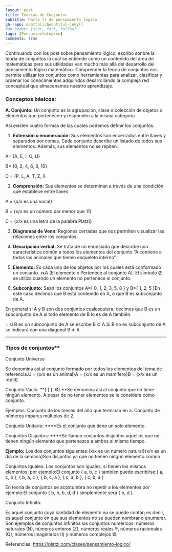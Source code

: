 ```yaml
---
layout: post
title: Teorías de Conjuntos 
subtitle: Parte ll de pensamiento lógico. 
gh-repo: daattali/beautiful-jekyll
#gh-badge: [star, fork, follow]
tags: [PensamientoLógico] 
comments: true
---
```


Continuando con los post sobre pensamiento lógico, escribo sonbre la teoría de conjuntos la cual se entiende como un contenido del área de matemáticas pero sus utilidades van mucho más allá del desarrollo del pensamiento lógico matemático. Comprender la teoría de conjuntos nos permite utilizar los conjuntos como herramientas para analizar, clasificar y ordenar los conocimientos adquiridos desarrollando la compleja red conceptual que almacenamos nuestro aprendizaje.

### Conceptos básicos: ###

**A. Conjunto:** Un conjunto es la agrupación, clase o colección de objetos o elementos que pertenecen y responden a la misma categoría

Así existen cuatro formas de las cuales podemos definir los conjuntos: 

1. **Extensión o enumeración:** Sus elementos son encerrados entre llaves y separados por comas. Cada conjunto describe un listado de todos sus elementos. Además, sus elementos no se repiten.

A= {A, E, I, O, U}

B= {0, 2, 4, 6, 8, 10}

C = {P, L, A, T, Z, I}

2. **Comprensión:** Sus elementos se determinan a través de una condición que establece entre llaves

A = {x/x es una vocal}

B = {x/x es un número par menor que 11}

C = {x/x es una letra de la palabra Platzi}

3. **Diagramas de Venn**: Regiones cerradas que nos permiten visualizar las relaciones entre los conjuntos.

4. **Descripción verbal:** Se trata de un enunciado que describe una característica común a todos los elementos del conjunto.“A contiene a todos los animales que tienen esqueleto interno”

5. **Elemento:** Es cada uno de los objetos por los cuales está conformado un conjunto. xϵA (El elemento x Pertenece al conjunto A). El símbolo ∉ se utiliza cuando un elemento no pertenece al conjunto.

6. **Subconjunto:** Sean los conjuntos A={ 0, 1, 2, 3, 5, 8 } y B={ 1, 2, 5 }En este caso decimos que B está contenido en A, o que B es subconjunto de A.

En general si A y B son dos conjuntos cualesquiera, decimos que B es un subconjunto de A si todo elemento de B lo es de A también.

∴ si B es un subconjunto de A se escribe B ⊆ A.Si B no es subconjunto de A se indicará con una diagonal B ⊄ A.

---

### Tipos de conjuntos**

Conjunto Universo 

Se denomina así al conjunto formado por todos los elementos del tema de referencia.U = {x/x es un animal}A = {x/x es un mamífero}B = {x/x es un reptil}

Conjunto Vacío: **( { }, Ø).**Se denomina así al conjunto que no tiene ningún elemento. A pesar de no tener elementos se le considera como conjunto.

Ejemplos: Conjunto de los meses del año que terminan en a. Conjunto de números impares múltiplos de 2.

Conjunto Unitario: ****Es el conjunto que tiene un solo elemento.

Conjuntos Disjuntos: ****Se llaman conjuntos disjuntos aquellos que no tienen ningún elemento que pertenezca a ambos al mismo tiempo.

**Ejemplo:** Los dos conjuntos siguientes:{x/x es un número natural}{x/x es un día de la semana}Son disjuntos ya que no tienen ningún elemento común.

Conjuntos Iguales: Los conjuntos son iguales, si tienen los mismos elementos, por ejemplo:El conjunto { a, b, c } también puede escribirse:{ a, c, b }, { b, a, c }, { b, c, a }, { c, a, b }, { c, b, a }

En teoría de conjuntos se acostumbra no repetir a los elementos por ejemplo:El conjunto { b, b, b, d, d } simplemente será { b, d }.

Conjunto Infinito:

Es aquel conjunto cuya cantidad de elemento no se puede contar; es decir, es aquel conjunto en que sus elementos no se pueden nombrar o enumerar. Son ejemplos de conjuntos infinitos los conjuntos numéricos: números naturales (N), números enteros (Z), números reales ®, números racionales (Q), números imaginarios (I) y números complejos ©.

Referencias:
https://platzi.com/clases/pensamiento-logico/
